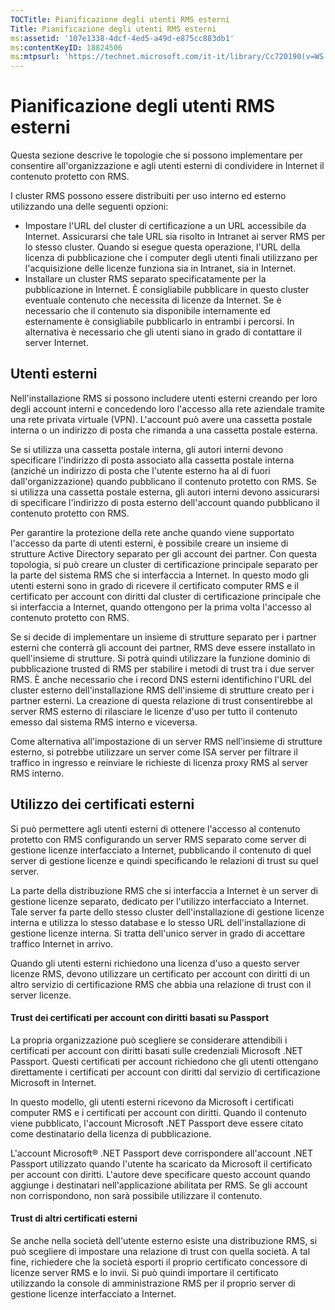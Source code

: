 ```yaml
---
TOCTitle: Pianificazione degli utenti RMS esterni
Title: Pianificazione degli utenti RMS esterni
ms:assetid: '107e1338-4dcf-4ed5-a49d-e875cc883db1'
ms:contentKeyID: 18824506
ms:mtpsurl: 'https://technet.microsoft.com/it-it/library/Cc720190(v=WS.10)'
---
```


Pianificazione degli utenti RMS esterni
=======================================

Questa sezione descrive le topologie che si possono implementare per consentire all'organizzazione e agli utenti esterni di condividere in Internet il contenuto protetto con RMS.

I cluster RMS possono essere distribuiti per uso interno ed esterno utilizzando una delle seguenti opzioni:

-   Impostare l'URL del cluster di certificazione a un URL accessibile da Internet. Assicurarsi che tale URL sia risolto in Intranet ai server RMS per lo stesso cluster. Quando si esegue questa operazione, l'URL della licenza di pubblicazione che i computer degli utenti finali utilizzano per l'acquisizione delle licenze funziona sia in Intranet, sia in Internet.
-   Installare un cluster RMS separato specificatamente per la pubblicazione in Internet. È consigliabile pubblicare in questo cluster eventuale contenuto che necessita di licenze da Internet. Se è necessario che il contenuto sia disponibile internamente ed esternamente è consigliabile pubblicarlo in entrambi i percorsi. In alternativa è necessario che gli utenti siano in grado di contattare il server Internet.

Utenti esterni
--------------

Nell'installazione RMS si possono includere utenti esterni creando per loro degli account interni e concedendo loro l'accesso alla rete aziendale tramite una rete privata virtuale (VPN). L'account può avere una cassetta postale interna o un indirizzo di posta che rimanda a una cassetta postale esterna.

Se si utilizza una cassetta postale interna, gli autori interni devono specificare l'indirizzo di posta associato alla cassetta postale interna (anziché un indirizzo di posta che l'utente esterno ha al di fuori dall'organizzazione) quando pubblicano il contenuto protetto con RMS. Se si utilizza una cassetta postale esterna, gli autori interni devono assicurarsi di specificare l'indirizzo di posta esterno dell'account quando pubblicano il contenuto protetto con RMS.

Per garantire la protezione della rete anche quando viene supportato l'accesso da parte di utenti esterni, è possibile creare un insieme di strutture Active Directory separato per gli account dei partner. Con questa topologia, si può creare un cluster di certificazione principale separato per la parte del sistema RMS che si interfaccia a Internet. In questo modo gli utenti esterni sono in grado di ricevere il certificato computer RMS e il certificato per account con diritti dal cluster di certificazione principale che si interfaccia a Internet, quando ottengono per la prima volta l'accesso al contenuto protetto con RMS.

Se si decide di implementare un insieme di strutture separato per i partner esterni che conterrà gli account dei partner, RMS deve essere installato in quell'insieme di strutture. Si potrà quindi utilizzare la funzione dominio di pubblicazione trusted di RMS per stabilire i metodi di trust tra i due server RMS. È anche necessario che i record DNS esterni identifichino l'URL del cluster esterno dell'installazione RMS dell'insieme di strutture creato per i partner esterni. La creazione di questa relazione di trust consentirebbe al server RMS esterno di rilasciare le licenze d'uso per tutto il contenuto emesso dal sistema RMS interno e viceversa.

Come alternativa all'impostazione di un server RMS nell'insieme di strutture esterno, si potrebbe utilizzare un server come ISA server per filtrare il traffico in ingresso e reinviare le richieste di licenza proxy RMS al server RMS interno.

Utilizzo dei certificati esterni
--------------------------------

Si può permettere agli utenti esterni di ottenere l'accesso al contenuto protetto con RMS configurando un server RMS separato come server di gestione licenze interfacciato a Internet, pubblicando il contenuto di quel server di gestione licenze e quindi specificando le relazioni di trust su quel server.

La parte della distribuzione RMS che si interfaccia a Internet è un server di gestione licenze separato, dedicato per l'utilizzo interfacciato a Internet. Tale server fa parte dello stesso cluster dell'installazione di gestione licenze interna e utilizza lo stesso database e lo stesso URL dell'installazione di gestione licenze interna. Si tratta dell'unico server in grado di accettare traffico Internet in arrivo.

Quando gli utenti esterni richiedono una licenza d'uso a questo server licenze RMS, devono utilizzare un certificato per account con diritti di un altro servizio di certificazione RMS che abbia una relazione di trust con il server licenze.

#### Trust dei certificati per account con diritti basati su Passport

La propria organizzazione può scegliere se considerare attendibili i certificati per account con diritti basati sulle credenziali Microsoft .NET Passport. Questi certificati per account richiedono che gli utenti ottengano direttamente i certificati per account con diritti dal servizio di certificazione Microsoft in Internet.

In questo modello, gli utenti esterni ricevono da Microsoft i certificati computer RMS e i certificati per account con diritti. Quando il contenuto viene pubblicato, l'account Microsoft .NET Passport deve essere citato come destinatario della licenza di pubblicazione.

L'account Microsoft® .NET Passport deve corrispondere all'account .NET Passport utilizzato quando l'utente ha scaricato da Microsoft il certificato per account con diritti. L'autore deve specificare questo account quando aggiunge i destinatari nell'applicazione abilitata per RMS. Se gli account non corrispondono, non sarà possibile utilizzare il contenuto.

#### Trust di altri certificati esterni

Se anche nella società dell'utente esterno esiste una distribuzione RMS, si può scegliere di impostare una relazione di trust con quella società. A tal fine, richiedere che la società esporti il proprio certificato concessore di licenze server RMS e lo invii. Si può quindi importare il certificato utilizzando la console di amministrazione RMS per il proprio server di gestione licenze interfacciato a Internet.
